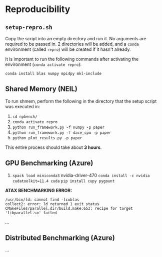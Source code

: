 # Reproducibility

## `setup-repro.sh`
Copy the script into an empty directory and run it.
No arguments are required to be passed in.
2 directories will be added, and a `conda` environment (called `repro`) will be created if it hasn't already.

It is important to run the following commands after activating the environment (`conda activate repro`):

```
conda install blas numpy mpi4py mkl-include
```

## Shared Memory (NEIL)

To run shmem, perform the following in the directory that the setup script was executed in:
1. `cd npbench/`
2. `conda activate repro`
3. `python run_framework.py -f numpy -p paper`
4. `python run_framework.py -f dace_cpu -p paper`
5. `python plot_results.py -p paper`

This entire process should take about **3 hours**.

## GPU Benchmarking (Azure)

1. `spack load miniconda3`
nvidia-driver-470
`conda install -c nvidia cudatoolkit=11.4 cuda`
`pip install cupy pygount`

**ATAX BENCHMARKING ERROR:**
```
/usr/bin/ld: cannot find -lcublas
collect2: error: ld returned 1 exit status
CMakeFiles/parallel.dir/build.make:653: recipe for target 'libparallel.so' failed
```

...

## Distributed Benchmarking (Azure)
...
